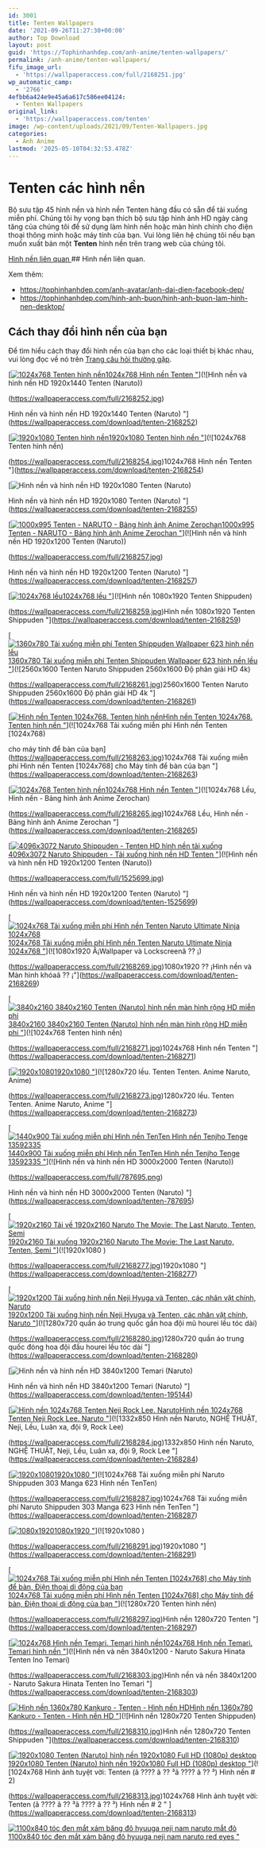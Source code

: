```yaml
---
id: 3001
title: Tenten Wallpapers
date: '2021-09-26T11:27:30+00:00'
author: Top Download
layout: post
guid: 'https://Tophinhanhdep.com/anh-anime/tenten-wallpapers/'
permalink: /anh-anime/tenten-wallpapers/
fifu_image_url:
  - 'https://wallpaperaccess.com/full/2168251.jpg'
wp_automatic_camp:
  - '2766'
4efbb6a424e9e45a6a617c586ee04124:
  - Tenten Wallpapers
original_link:
  - 'https://wallpaperaccess.com/tenten'
image: /wp-content/uploads/2021/09/Tenten-Wallpapers.jpg
categories:
  - Ảnh Anime
lastmod: '2025-05-10T04:32:53.478Z'
---
```

# Tenten các hình nền

Bộ sưu tập 45 hình nền và hình nền Tenten hàng đầu có sẵn để tải xuống miễn phí. Chúng tôi hy vọng bạn thích bộ sưu tập hình ảnh HD ngày càng tăng của chúng tôi để sử dụng làm hình nền hoặc màn hình chính cho điện thoại thông minh hoặc máy tính của bạn. Vui lòng liên hệ chúng tôi nếu bạn muốn xuất bản một **Tenten** hình nền trên trang web của chúng tôi.

[Hình nền liên quan ](#related) ## Hình nền liên quan.

   
 Xem thêm:

   
- <https://tophinhanhdep.com/anh-avatar/anh-dai-dien-facebook-dep/>
- <https://tophinhanhdep.com/hinh-anh-buon/hinh-anh-buon-lam-hinh-nen-desktop/>

## Cách thay đổi hình nền của bạn

Để tìm hiểu cách thay đổi hình nền của bạn cho các loại thiết bị khác nhau, vui lòng đọc về nó trên [Trang câu hỏi thường gặp](https://tophinhanhdep.com/faq/).

  
[[![1024x768 Tenten hình nền](https://wallpaperaccess.com/full/2168251.jpg)1024x768 Hình nền Tenten "](https://wallpaperaccess.com/download/tenten-2168251)](![Hình nền và hình nền HD 1920x1440 Tenten (Naruto))

(https://wallpaperaccess.com/full/2168252.jpg)

Hình nền và hình nền HD 1920x1440 Tenten (Naruto) "](https://wallpaperaccess.com/download/tenten-2168252)

[[![1920x1080 Tenten hình nền](https://wallpaperaccess.com/full/2168253.jpg)1920x1080 Tenten hình nền "](https://wallpaperaccess.com/download/tenten-2168253)](![1024x768 Tenten hình nền)

(https://wallpaperaccess.com/full/2168254.jpg)1024x768 Hình nền Tenten "](https://wallpaperaccess.com/download/tenten-2168254)

[![Hình nền và hình nền HD 1920x1080 Tenten (Naruto)](https://wallpaperaccess.com/full/2168255.jpg)

Hình nền và hình nền HD 1920x1080 Tenten (Naruto) "](https://wallpaperaccess.com/download/tenten-2168255)

[[![1000x995 Tenten - NARUTO - Bảng hình ảnh Anime Zerochan](https://wallpaperaccess.com/full/2168256.jpg)1000x995 Tenten - NARUTO - Bảng hình ảnh Anime Zerochan "](https://wallpaperaccess.com/download/tenten-2168256)](![Hình nền và hình nền HD 1920x1200 Tenten (Naruto))

(https://wallpaperaccess.com/full/2168257.jpg)

Hình nền và hình nền HD 1920x1200 Tenten (Naruto) "](https://wallpaperaccess.com/download/tenten-2168257)

[[![1024x768 lều](https://wallpaperaccess.com/full/2168258.jpg)1024x768 lều "](https://wallpaperaccess.com/download/tenten-2168258)](![Hình nền 1080x1920 Tenten Shippuden)

(https://wallpaperaccess.com/full/2168259.jpg)Hình nền 1080x1920 Tenten Shippuden "](https://wallpaperaccess.com/download/tenten-2168259)

[[![1360x780 Tải xuống miễn phí Tenten Shippuden Wallpaper 623 hình nền lều](https://wallpaperaccess.com/full/2168260.jpg)1360x780 Tải xuống miễn phí Tenten Shippuden Wallpaper 623 hình nền lều "](https://wallpaperaccess.com/download/tenten-2168260)](![2560x1600 Tenten Naruto Shippuden 2560x1600 Độ phân giải HD 4k)

(https://wallpaperaccess.com/full/2168261.jpg)2560x1600 Tenten Naruto Shippuden 2560x1600 Độ phân giải HD 4k "](https://wallpaperaccess.com/download/tenten-2168261)

[[![Hình nền Tenten 1024x768.  Tenten hình nền](https://wallpaperaccess.com/full/2168262.jpg)Hình nền Tenten 1024x768. Tenten hình nền "](https://wallpaperaccess.com/download/tenten-2168262)](![1024x768 Tải xuống miễn phí Hình nền Tenten [1024x768)

 cho máy tính để bàn của bạn](https://wallpaperaccess.com/full/2168263.jpg)1024x768 Tải xuống miễn phí Hình nền Tenten \[1024x768\] cho Máy tính để bàn của bạn "](https://wallpaperaccess.com/download/tenten-2168263)

[[![1024x768 Tenten hình nền](https://wallpaperaccess.com/full/2168264.jpg)1024x768 Hình nền Tenten "](https://wallpaperaccess.com/download/tenten-2168264)](![1024x768 Lều, Hình nền - Bảng hình ảnh Anime Zerochan)

(https://wallpaperaccess.com/full/2168265.jpg)1024x768 Lều, Hình nền - Bảng hình ảnh Anime Zerochan "](https://wallpaperaccess.com/download/tenten-2168265)

[[![4096x3072 Naruto Shippuden - Tenten HD hình nền tải xuống](https://wallpaperaccess.com/full/2168266.jpg)4096x3072 Naruto Shippuden - Tải xuống hình nền HD Tenten "](https://wallpaperaccess.com/download/tenten-2168266)](![Hình nền và hình nền HD 1920x1200 Tenten (Naruto))

(https://wallpaperaccess.com/full/1525699.jpg)

Hình nền và hình nền HD 1920x1200 Tenten (Naruto) "](https://wallpaperaccess.com/download/tenten-1525699)

[[![1024x768 Tải xuống miễn phí Hình nền Tenten Naruto Ultimate Ninja 1024x768](https://wallpaperaccess.com/full/2168268.jpg)1024x768 Tải xuống miễn phí Hình nền Tenten Naruto Ultimate Ninja 1024x768 "](https://wallpaperaccess.com/download/tenten-2168268)](![1080x1920 Â¡Wallpaper và Lockscreenâ ?? ¡)

(https://wallpaperaccess.com/full/2168269.jpg)1080x1920 ?? ¡Hình nền và Màn hình khóaâ ?? ¡"](https://wallpaperaccess.com/download/tenten-2168269)

[ [![3840x2160 3840x2160 Tenten (Naruto) hình nền màn hình rộng HD miễn phí](https://wallpaperaccess.com/full/2168270.png)3840x2160 3840x2160 Tenten (Naruto) hình nền màn hình rộng HD miễn phí "](https://wallpaperaccess.com/download/tenten-2168270)](![1024x768 Tenten hình nền)

(https://wallpaperaccess.com/full/2168271.jpg)1024x768 Hình nền Tenten "](https://wallpaperaccess.com/download/tenten-2168271)

[[![1920x1080 ](https://wallpaperaccess.com/full/2168272.jpg)1920x1080 "](https://wallpaperaccess.com/download/tenten-2168272)](![1280x720 lều.  Tenten Tenten.  Anime Naruto, Anime)

(https://wallpaperaccess.com/full/2168273.jpg)1280x720 lều. Tenten Tenten. Anime Naruto, Anime "](https://wallpaperaccess.com/download/tenten-2168273)

[[![1440x900 Tải xuống miễn phí Hình nền TenTen Hình nền Tenjho Tenge 13592335](https://wallpaperaccess.com/full/2168274.jpg)1440x900 Tải xuống miễn phí Hình nền TenTen Hình nền Tenjho Tenge 13592335 "](https://wallpaperaccess.com/download/tenten-2168274)](![Hình nền và hình nền HD 3000x2000 Tenten (Naruto))

(https://wallpaperaccess.com/full/787695.png)

Hình nền và hình nền HD 3000x2000 Tenten (Naruto) "](https://wallpaperaccess.com/download/tenten-787695)

[[![1920x2160 Tải về 1920x2160 Naruto The Movie: The Last Naruto, Tenten, Semi](https://wallpaperaccess.com/full/2168276.jpg)1920x2160 Tải xuống 1920x2160 Naruto The Movie: The Last Naruto, Tenten, Semi "](https://wallpaperaccess.com/download/tenten-2168276)](![1920x1080 )

(https://wallpaperaccess.com/full/2168277.jpg)1920x1080 "](https://wallpaperaccess.com/download/tenten-2168277)

[[![1920x1200 Tải xuống hình nền Neji Hyuga và Tenten, các nhân vật chính, Naruto](https://wallpaperaccess.com/full/2168279.jpg)1920x1200 Tải xuống hình nền Neji Hyuga và Tenten, các nhân vật chính, Naruto "](https://wallpaperaccess.com/download/tenten-2168279)](![1280x720 quần áo trung quốc gần hoa đội mũ hourei lều tóc dài)

(https://wallpaperaccess.com/full/2168280.jpg)1280x720 quần áo trung quốc đóng hoa đội đầu hourei lều tóc dài "](https://wallpaperaccess.com/download/tenten-2168280)

[![Hình nền và hình nền HD 3840x1200 Temari (Naruto)](https://wallpaperaccess.com/full/195144.jpg)

Hình nền và hình nền HD 3840x1200 Temari (Naruto) "](https://wallpaperaccess.com/download/tenten-195144)

[[![Hình nền 1024x768 Tenten Neji Rock Lee.  Naruto](https://wallpaperaccess.com/full/2168283.jpg)Hình nền 1024x768 Tenten Neji Rock Lee. Naruto "](https://wallpaperaccess.com/download/tenten-2168283)](![1332x850 Hình nền Naruto, NGHỆ THUẬT, Neji, Lều, Luân xa, đội 9, Rock Lee)

(https://wallpaperaccess.com/full/2168284.jpg)1332x850 Hình nền Naruto, NGHỆ THUẬT, Neji, Lều, Luân xa, đội 9, Rock Lee "](https://wallpaperaccess.com/download/tenten-2168284)

[[![1920x1080 ](https://wallpaperaccess.com/full/2168286.jpg)1920x1080 "](https://wallpaperaccess.com/download/tenten-2168286)](![1024x768 Tải xuống miễn phí Naruto Shippuden 303 Manga 623 Hình nền TenTen)

(https://wallpaperaccess.com/full/2168287.jpg)1024x768 Tải xuống miễn phí Naruto Shippuden 303 Manga 623 Hình nền TenTen "](https://wallpaperaccess.com/download/tenten-2168287)

[[![1080x1920 ](https://wallpaperaccess.com/full/2168288.jpg)1080x1920 "](https://wallpaperaccess.com/download/tenten-2168288)](![1920x1080 )

(https://wallpaperaccess.com/full/2168291.jpg)1920x1080 "](https://wallpaperaccess.com/download/tenten-2168291)

[[![1024x768 Tải xuống miễn phí Hình nền Tenten [1024x768] cho Máy tính để bàn, Điện thoại di động của bạn](https://wallpaperaccess.com/full/2168294.jpg)1024x768 Tải xuống miễn phí Hình nền Tenten \[1024x768\] cho Máy tính để bàn, Điện thoại di động của bạn "](https://wallpaperaccess.com/download/tenten-2168294)](![1280x720 Tenten hình nền)

(https://wallpaperaccess.com/full/2168297.jpg)Hình nền 1280x720 Tenten "](https://wallpaperaccess.com/download/tenten-2168297)

[[![1024x768 Hình nền Temari.  Temari hình nền](https://wallpaperaccess.com/full/1977844.jpg)1024x768 Hình nền Temari. Temari hình nền "](https://wallpaperaccess.com/download/tenten-1977844)](![Hình nền và nền 3840x1200 - Naruto Sakura Hinata Tenten Ino Temari)

(https://wallpaperaccess.com/full/2168303.jpg)Hình nền và nền 3840x1200 - Naruto Sakura Hinata Tenten Ino Temari "](https://wallpaperaccess.com/download/tenten-2168303)

[[![Hình nền 1360x780 Kankuro - Tenten - Hình nền HD](https://wallpaperaccess.com/full/2168305.jpg)Hình nền 1360x780 Kankuro - Tenten - Hình nền HD "](https://wallpaperaccess.com/download/tenten-2168305)](![Hình nền 1280x720 Tenten Shippuden)

(https://wallpaperaccess.com/full/2168310.jpg)Hình nền 1280x720 Tenten Shippuden "](https://wallpaperaccess.com/download/tenten-2168310)

[[![1920x1080 Tenten (Naruto) hình nền 1920x1080 Full HD (1080p) desktop](https://wallpaperaccess.com/full/1262435.jpg)1920x1080 Tenten (Naruto) hình nền 1920x1080 Full HD (1080p) desktop "](https://wallpaperaccess.com/download/tenten-1262435)](![1024x768 Hình ảnh tuyệt vời: Tenten (ã ???? ã ?? ³ã ???? ã ?? ³) Hình nền # 2)

(https://wallpaperaccess.com/full/2168313.jpg)1024x768 Hình ảnh tuyệt vời: Tenten (ã ???? ã ?? ³ã ???? ã ?? ³) Hình nền # 2 " ](https://wallpaperaccess.com/download/tenten-2168313)

[![1100x840 tóc đen mắt xám băng đô hyuuga neji nam naruto mắt đỏ](https://wallpaperaccess.com/full/2168315.jpg)1100x840 tóc đen mắt xám băng đô hyuuga neji nam naruto red eyes "](https://wallpaperaccess.com/download/tenten-2168315)
